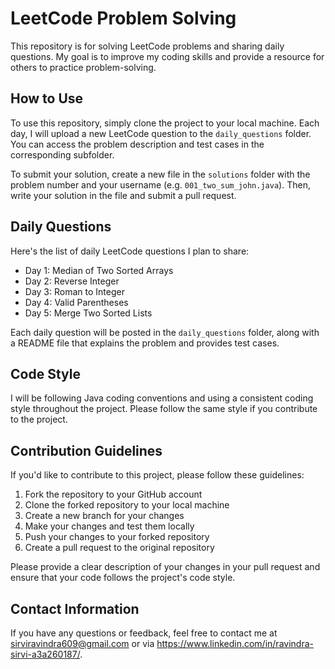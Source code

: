 # LeetCode Problem Solving

This repository is for solving LeetCode problems and sharing daily questions. My goal is to improve my coding skills and provide a resource for others to practice problem-solving.

## How to Use

To use this repository, simply clone the project to your local machine. Each day, I will upload a new LeetCode question to the `daily_questions` folder. You can access the problem description and test cases in the corresponding subfolder. 

To submit your solution, create a new file in the `solutions` folder with the problem number and your username (e.g. `001_two_sum_john.java`). Then, write your solution in the file and submit a pull request.

## Daily Questions

Here's the list of daily LeetCode questions I plan to share:

- Day 1: Median of Two Sorted Arrays
- Day 2: Reverse Integer
- Day 3: Roman to Integer
- Day 4: Valid Parentheses
- Day 5: Merge Two Sorted Lists

Each daily question will be posted in the `daily_questions` folder, along with a README file that explains the problem and provides test cases.

## Code Style

I will be following Java coding conventions and using a consistent coding style throughout the project. Please follow the same style if you contribute to the project.

## Contribution Guidelines

If you'd like to contribute to this project, please follow these guidelines:

1. Fork the repository to your GitHub account
2. Clone the forked repository to your local machine
3. Create a new branch for your changes
4. Make your changes and test them locally
5. Push your changes to your forked repository
6. Create a pull request to the original repository

Please provide a clear description of your changes in your pull request and ensure that your code follows the project's code style.

## Contact Information

If you have any questions or feedback, feel free to contact me at sirviravindra609@gmail.com or via https://www.linkedin.com/in/ravindra-sirvi-a3a260187/.
